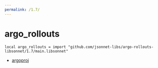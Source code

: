 ```yaml
---
permalink: /1.7/
---
```


# argo_rollouts

```jsonnet
local argo_rollouts = import "github.com/jsonnet-libs/argo-rollouts-libsonnet/1.7/main.libsonnet"
```



* [argoproj](argoproj/index.md)